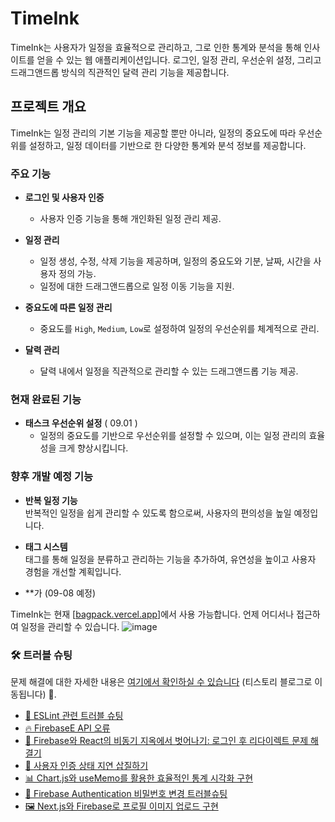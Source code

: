 # TimeInk

TimeInk는 사용자가 일정을 효율적으로 관리하고, 그로 인한 통계와 분석을 통해 인사이트를 얻을 수 있는 웹 애플리케이션입니다. 로그인, 일정 관리, 우선순위 설정, 그리고 드래그앤드롭 방식의 직관적인 달력 관리 기능을 제공합니다.

## 프로젝트 개요

TimeInk는 일정 관리의 기본 기능을 제공할 뿐만 아니라, 일정의 중요도에 따라 우선순위를 설정하고, 일정 데이터를 기반으로 한 다양한 통계와 분석 정보를 제공합니다.

### 주요 기능

- **로그인 및 사용자 인증**
  - 사용자 인증 기능을 통해 개인화된 일정 관리 제공.
- **일정 관리**

  - 일정 생성, 수정, 삭제 기능을 제공하며, 일정의 중요도와 기분, 날짜, 시간을 사용자 정의 가능.
  - 일정에 대한 드래그앤드롭으로 일정 이동 기능을 지원.

- **중요도에 따른 일정 관리**

  - 중요도를 `High`, `Medium`, `Low`로 설정하여 일정의 우선순위를 체계적으로 관리.

- **달력 관리**
  - 달력 내에서 일정을 직관적으로 관리할 수 있는 드래그앤드롭 기능 제공.

### 현재 완료된 기능

- **태스크 우선순위 설정** ( 09.01 )
  - 일정의 중요도를 기반으로 우선순위를 설정할 수 있으며, 이는 일정 관리의 효율성을 크게 향상시킵니다.

### 향후 개발 예정 기능

- **반복 일정 기능**  
   반복적인 일정을 쉽게 관리할 수 있도록 함으로써, 사용자의 편의성을 높일 예정입니다.

- **태그 시스템**  
   태그를 통해 일정을 분류하고 관리하는 기능을 추가하여, 유연성을 높이고 사용자 경험을 개선할 계획입니다.

- **가 (09-08 예정)

TimeInk는 현재 [[bagpack.vercel.app](https://bagpack.vercel.app)]에서 사용 가능합니다. 언제 어디서나 접근하여 일정을 관리할 수 있습니다.
![image](https://github.com/user-attachments/assets/cc75213a-4ec3-4491-b1b2-fb07f613cbba)

### 🛠️ 트러블 슈팅

문제 해결에 대한 자세한 내용은 [여기에서 확인하실 수 있습니다](https://sinjisoo97.tistory.com/category/%ED%8A%B8%EB%9F%AC%EB%B8%94%EC%8A%88%ED%8C%85) (티스토리 블로그로 이동됩니다) 📝.

- [🔧 ESLint 관련 트러블 슈팅](https://sinjisoo97.tistory.com/40)
- [🔥 FirebaseE API 오류](https://sinjisoo97.tistory.com/42)
- [🚀 Firebase와 React의 비동기 지옥에서 벗어나기: 로그인 후 리다이렉트 문제 해결기](https://sinjisoo97.tistory.com/43)
- [🔐 사용자 인증 상태 지연 삽질하기](https://sinjisoo97.tistory.com/44)
- [📊 Chart.js와 useMemo를 활용한 효율적인 통계 시각화 구현](https://sinjisoo97.tistory.com/46)
- [🔄 Firebase Authentication 비밀번호 변경 트러블슈팅](https://sinjisoo97.tistory.com/47)
- [🖼️ Next.js와 Firebase로 프로필 이미지 업로드 구현](https://sinjisoo97.tistory.com/48)
